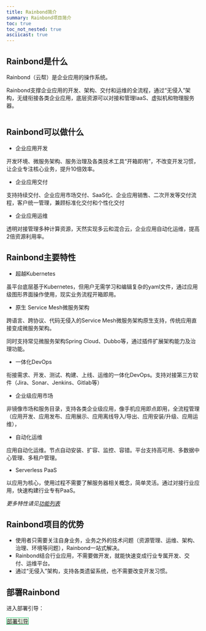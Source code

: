 ```yaml
---
title: Rainbond简介
summary: Rainbond项目简介
toc: true
toc_not_nested: true
asciicast: true
---
```



## Rainbond是什么
Rainbond（云帮）是企业应用的操作系统。

Rainbond支撑企业应用的开发、架构、交付和运维的全流程，通过“无侵入”架构，无缝衔接各类企业应用，底层资源可以对接和管理IaaS、虚拟机和物理服务器。

```企业应用包括：各类信息系统、OA、CRM、ERP、数据库、大数据、物联网、互联网平台、微服务架构等运行在企业内部的各种系统
```

## Rainbond可以做什么

* 企业应用开发

开发环境、微服务架构、服务治理及各类技术工具“开箱即用”，不改变开发习惯，让企业专注核心业务，提升10倍效率。

* 企业应用交付 

支持持续交付、企业应用市场交付、SaaS化、企业应用销售、二次开发等交付流程，客户统一管理，兼顾标准化交付和个性化交付

* 企业应用运维

透明对接管理多种计算资源，天然实现多云和混合云，企业应用自动化运维，提高2倍资源利用率。


## Rainbond主要特性

* 超越Kubernetes

虽平台底层基于Kubernetes，但用户无需学习和编辑复杂的yaml文件，通过应用级图形界面操作使用，现实业务流程开箱即用。

* 原生 Service Mesh微服务架构

跨语言、跨协议、代码无侵入的Service Mesh微服务架构原生支持，传统应用直接变成微服务架构。

同时支持常见微服务架构Spring Cloud、Dubbo等，通过插件扩展架构能力及治理功能。

* 一体化DevOps

衔接需求、开发、测试、构建、上线、运维的一体化DevOps。支持对接第三方软件（Jira、Sonar、Jenkins、Gitlab等）

* 企业级应用市场

非镜像市场和服务目录，支持各类企业级应用，像手机应用即点即用，全流程管理（应用开发、应用发布、应用展示、应用离线导入/导出、应用安装/升级、应用运维），

* 自动化运维

应用自动化运维。节点自动安装、扩容、监控、容错。平台支持高可用、多数据中心管理、多租户管理。

* Serverless  PaaS

以应用为核心，使用过程不需要了解服务器相关概念，简单灵活。通过对接行业应用，快速构建行业专有PaaS。

*更多特性请见[功能列表](https://github.com/goodrain/rainbond-docs/edit/master/v3.6/overview/edition.md)*

## Rainbond项目的优势

* 使用者只需要关注自身业务，业务之外的技术问题（资源管理、运维、架构、治理、环境等问题），Rainbond一站式解决。
* Rainbond结合行业应用，不需要做开发，就能快速变成行业专属开发、交付、运维平台。
* 通过“无侵入”架构，支持各类遗留系统，也不需要改变开发习惯。


## 部署Rainbond

进入部署引导：

<div class="btn-group btn-group-justified">
<a href="./installation-guide.html" class="btn" style="background-color:#F0FFE8;border:1px solid #28cb75">部署引导</a>
</div>
